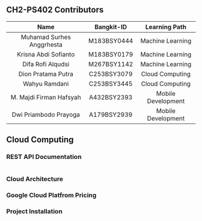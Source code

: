 
## CH2-PS402 Contributors
| Name  | Bangkit-ID | Learning Path  | 
| :---: | :---: | :---: |
| Muhamad Surhes Anggrhesta   | M183BSY0444  | Machine Learning  |
| Krisna Abdi Sofianto  | M183BSY0179  | Machine Learning  |
| Difa Rofi Alqudsi  | M267BSY1142  | Machine Learning  |
| Dion Pratama Putra | C253BSY3079 | Cloud Computing |
| Wahyu Ramdani | C253BSY3445  | Cloud Computing |
| M. Majdi Firman Hafsyah | A432BSY2393 | Mobile Development |
| Dwi Priambodo Prayoga | A179BSY2939  | Mobile Development |

## Cloud Computing 

### REST API Documentation

```

```

### Cloud Architecture




### Google Cloud Platfrom Pricing

### Project Installation
